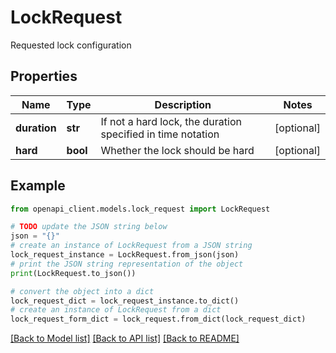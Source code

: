 # LockRequest

Requested lock configuration

## Properties

Name | Type | Description | Notes
------------ | ------------- | ------------- | -------------
**duration** | **str** | If not a hard lock, the duration specified in time notation | [optional] 
**hard** | **bool** | Whether the lock should be hard | [optional] 

## Example

```python
from openapi_client.models.lock_request import LockRequest

# TODO update the JSON string below
json = "{}"
# create an instance of LockRequest from a JSON string
lock_request_instance = LockRequest.from_json(json)
# print the JSON string representation of the object
print(LockRequest.to_json())

# convert the object into a dict
lock_request_dict = lock_request_instance.to_dict()
# create an instance of LockRequest from a dict
lock_request_form_dict = lock_request.from_dict(lock_request_dict)
```
[[Back to Model list]](../README.md#documentation-for-models) [[Back to API list]](../README.md#documentation-for-api-endpoints) [[Back to README]](../README.md)


